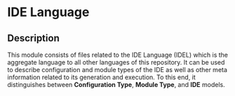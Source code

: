 <!-- (c) https://github.com/MontiCore/monticore -->
# IDE Language

## Description
This module consists of files related to the IDE Language (IDEL) which is the aggregate language to all other languages
of this repository. It can be used to describe configuration and module types of the IDE as well as other meta
information related to its generation and execution. To this end, it distinguishes between **Configuration Type**,
**Module Type**, and **IDE** models.
